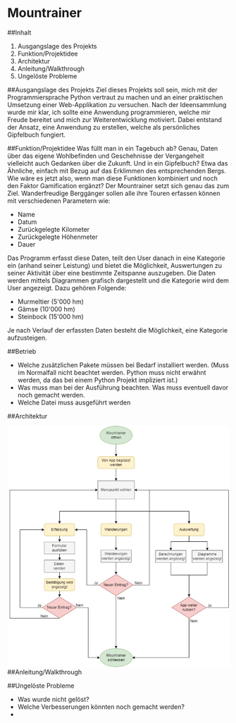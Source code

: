# Mountrainer

##Inhalt
1. Ausgangslage des Projekts
2. Funktion/Projektidee
3. Architektur
4. Anleitung/Walkthrough
5. Ungelöste Probleme

##Ausgangslage des Projekts
Ziel dieses Projekts soll sein, mich mit der Programmiersprache Python vertraut zu machen und an einer praktischen 
Umsetzung einer Web-Applikation zu versuchen. Nach der Ideensammlung wurde mir klar, ich sollte eine Anwendung 
programmieren, welche mir Freude bereitet und mich zur Weiterentwicklung motiviert. Dabei entstand der Ansatz, eine
Anwendung zu erstellen, welche als persönliches Gipfelbuch fungiert. 

##Funktion/Projektidee
Was füllt man in ein Tagebuch ab? Genau, Daten über das eigene Wohlbefinden und Geschehnisse der Vergangeheit vielleicht 
auch Gedanken über die Zukunft. Und in ein Gipfelbuch? Etwa das Ähnliche, einfach mit Bezug auf das Erklimmen des 
entsprechenden Bergs. Wie wäre es jetzt also, wenn man diese Funktionen kombiniert und noch den Faktor Gamification 
ergänzt? Der Mountrainer setzt sich genau das zum Ziel. Wanderfreudige Berggänger sollen alle ihre Touren erfassen 
können mit verschiedenen Parametern wie:

- Name
- Datum
- Zurückgelegte Kilometer
- Zurückgelegte Höhenmeter
- Dauer

Das Programm erfasst diese Daten, teilt den User danach in eine Kategorie ein (anhand seiner Leistung) und bietet die 
Möglichkeit, Auswertungen zu seiner Aktivität über eine bestimmte Zeitspanne auszugeben. Die Daten werden mittels 
Diagrammen grafisch dargestellt und die Kategorie wird dem User angezeigt. Dazu gehören Folgende:

- Murmeltier (5'000 hm)
- Gämse (10'000 hm)
- Steinbock (15'000 hm)

Je nach Verlauf der erfassten Daten besteht die Möglichkeit, eine Kategorie aufzusteigen. 


##Betrieb
 - Welche zusätzlichen Pakete müssen bei Bedarf installiert werden. (Muss im Normalfall nicht beachtet werden. Python muss nicht erwähnt werden, da das bei einem Python Projekt impliziert ist.)
 - Was muss man bei der Ausführung beachten. Was muss eventuell davor noch gemacht werden.
 - Welche Datei muss ausgeführt werden


##Architektur

![](static/Flowchart/Flowchart_Mountrainer.jpg)
##Anleitung/Walkthrough

##Ungelöste Probleme
- Was wurde nicht gelöst?
- Welche Verbesserungen könnten noch gemacht werden? 
- 
